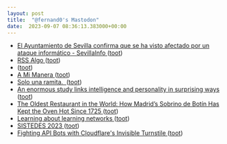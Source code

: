 ```yaml
---
layout: post
title:  "@fernand0's Mastodon"
date:  2023-09-07 08:36:13.383000+00:00
---
```

*  [El Ayuntamiento de Sevilla confirma que se ha visto afectado por un ataque informático - SevillaInfo ](https://www.sevillainfo.es/noticias-de-sevilla/el-ayuntamiento-de-sevilla-confirma-que-se-ha-visto-afectado-por-un-ataque-informatico) ([toot](https://mastodon.social/@fernand0/111022949884480570))
*  [RSS Algo ](https://suffolklitlab.org/rss_algo) ([toot](https://mastodon.social/@fernand0/111022700301795753))
*  [ ](https://social.aguilera.soy/users/jorge) ([toot](https://mastodon.social/@fernand0/111022519664990354))
*  [A Mi Manera ](https://www.youtube.com/watch?v=DnxUzv3ARL8&feature=youtu.b) ([toot](https://mastodon.social/@fernand0/111022212214387289))
*  [Solo una ramita.  ](https://avecesunafoto.wordpress.com/2023/09/06/solo-una-ramita) ([toot](https://mastodon.social/@fernand0/111019376728396699))
*  [An enormous study links intelligence and personality in surprising ways ](https://bigthink.com/neuropsych/study-personality-intelligence-links) ([toot](https://mastodon.social/@fernand0/111019340513442913))
*  [The Oldest Restaurant in the World: How Madrid’s Sobrino de Botín Has Kept the Oven Hot Since 1725 ](https://www.openculture.com/2023/09/the-oldest-restaurant-in-the-world-how-madrids-sobrino-de-botin-has-kept-the-oven-hot-since-1725.htm) ([toot](https://mastodon.social/@fernand0/111019061251815323))
*  [Learning about learning networks  ](https://networkweaver.com/learning-about-learning-networks/) ([toot](https://mastodon.social/@fernand0/111018940791109876))
*  [SISTEDES 2023 ](https://sistedes2023.uclm.es/MRPJISBICD.ph) ([toot](https://mastodon.social/@fernand0/111018661461675962))
*  [Fighting API Bots with Cloudflare's Invisible Turnstile ](https://www.troyhunt.com/fighting-api-bots-with-cloudflares-invisible-turnstile) ([toot](https://mastodon.social/@fernand0/111017987527111465))
